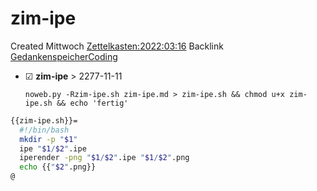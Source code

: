 # zim-ipe
Created Mittwoch [Zettelkasten:2022:03:16]()
Backlink [GedankenspeicherCoding](../GedankenspeicherCoding.md)

* ☑ **zim-ipe**  >  2277-11-11


  ``noweb.py -Rzim-ipe.sh zim-ipe.md > zim-ipe.sh && chmod u+x zim-ipe.sh && echo 'fertig'``

```bash
{{zim-ipe.sh}}=
  #!/bin/bash
  mkdir -p "$1"
  ipe "$1/$2".ipe
  iperender -png "$1/$2".ipe "$1/$2".png
  echo {{"$2".png}}
@
```

